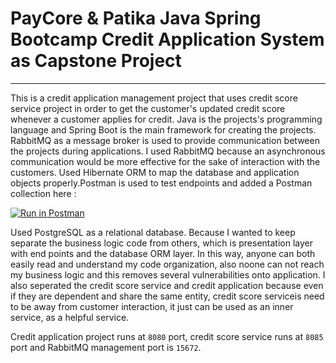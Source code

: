 # PayCore & Patika Java Spring Bootcamp Credit Application System as Capstone Project

---

This is a credit application management project that uses credit score service project in order to get the customer's updated credit score whenever a customer applies for credit. Java is the projects's programming language and Spring Boot is the main framework for creating the projects. RabbitMQ as a message broker is used to provide communication between the projects during applications. I used RabbitMQ because an asynchronous communication would be more effective for the sake of interaction with the customers. Used Hibernate ORM to map the database and application objects properly.Postman is used to test endpoints and added a Postman collection here :

[![Run in Postman](https://run.pstmn.io/button.svg)](https://app.getpostman.com/run-collection/19503180-e91316ee-d7bb-415c-86bb-9d3aaf529047?action=collection%2Ffork&collection-url=entityId%3D19503180-e91316ee-d7bb-415c-86bb-9d3aaf529047%26entityType%3Dcollection%26workspaceId%3Dfdc1d7fa-9dbf-483f-81df-3e505e7d6208)

Used PostgreSQL as a relational database. Because I wanted to keep separate the business logic code from others, which is presentation layer with end points and the database ORM layer. In this way, anyone can both easily read and understand my code organization, also noone can not reach my business logic and this removes several vulnerabilities onto application. I also seperated the credit score service and credit application because even if they are dependent and share the same entity, credit score serviceis need to be away from customer interaction, it just can be used as an inner service, as a helpful service.

Credit application project runs at `8080` port, credit score service runs at `8085` port and RabbitMQ management port is `15672`. 